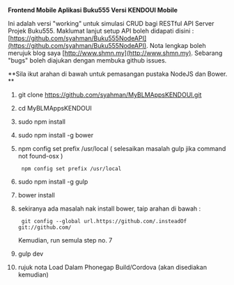 **Frontend Mobile Aplikasi Buku555 Versi KENDOUI Mobile**

Ini adalah versi "working" untuk simulasi CRUD bagi RESTful API Server Projek Buku555. Maklumat lanjut setup API
boleh didapati disini : [https://github.com/syahman/Buku555NodeAPI](https://github.com/syahman/Buku555NodeAPI). Nota lengkap boleh merujuk blog saya [http://www.shmn.my](http://www.shmn.my).
Sebarang "bugs" boleh diajukan dengan membuka github issues. 

**Sila ikut arahan di bawah untuk pemasangan pustaka NodeJS dan Bower. **
 

1. git clone https://github.com/syahman/MyBLMAppsKENDOUI.git 
   
2. cd MyBLMAppsKENDOUI

3. sudo npm install 
  
4. sudo npm install -g bower

5. npm config set prefix /usr/local ( selesaikan masalah gulp jika command not found-osx )

        npm config set prefix /usr/local
    

6. sudo npm install -g gulp
 
7. bower install  

8. sekiranya ada masalah nak install bower, taip arahan di bawah :

        git config --global url.https://github.com/.insteadOf git://github.com/
    
    Kemudian, run semula step no. 7
    
9. gulp dev          

10. rujuk nota Load Dalam Phonegap Build/Cordova (akan disediakan kemudian)
